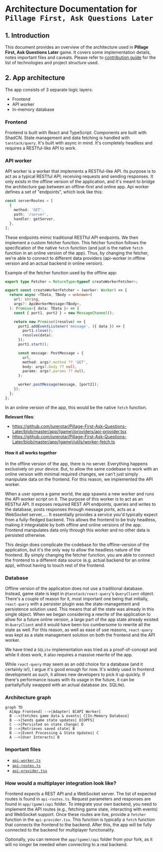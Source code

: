 # Architecture Documentation for `Pillage First, Ask Questions Later`

## 1. Introduction

This document provides an overview of the architecture used in **Pillage First, Ask Questions Later** game. It covers some implementation details, notes important files and caveats.
Please refer to [contribution guide](../CONTRIBUTING.md) for the list of technologies and project structure used.

## 2. App architecture

The app consists of 3 separate logic layers:

- Frontend
- API worker
- In-memory database

### Frontend

Frontend is built with React and TypeScript. Components are built with ShadCN. State management and data fetching is handled with `tanstack/query`. It's built with async in mind.
It's completely headless and requires a RESTful-like API to work.

### API worker

API worker is a worker that implements a RESTful-like API. Its purpose is to act as a typical RESTful API; receiving requests and sending responses.
It only exists in the offline version of the application, and it's meant to bridge the architecture gap between an offline-first and online app.
Api worker defines a set of "endpoints", which look like this:

```ts
const serverRoutes = [
  {
    method: 'GET',
    path: '/server',
    handler: getServer,
  },
];
```

These endpoints mimic traditional RESTful API endpoints. We then implement a custom fetcher function.
This fetcher function follows the specification of the native `fetch` function (and just is the native `fetch` function in an online version of the app).
Thus, by changing the fetcher, we're able to connect to different data providers (api-worker in offline version and an actual backend in online version).

Example of the fetcher function used by the offline app:

```ts
export type Fetcher = ReturnType<typeof createWorkerFetcher>;

export const createWorkerFetcher = (worker: Worker) => {
  return async <TData, TBody = unknown>(
    url: string,
    args?: ApiWorkerMessage<TBody>,
  ): Promise<{ data: TData }> => {
    const { port1, port2 } = new MessageChannel();

    return new Promise((resolve) => {
      port1.addEventListener('message', ({ data }) => {
        port1.close();
        resolve(data);
      });
      port1.start();

      const message: PostMessage = {
        url,
        method: args?.method ?? 'GET',
        body: args?.body ?? null,
        params: args?.params ?? null,
      };

      worker.postMessage(message, [port2]);
    });
  };
};
```

In an online version of the app, this would be the native `fetch` function.

**Relevant files**:
- https://github.com/jurerotar/Pillage-First-Ask-Questions-Later/blob/master/app/(game)/providers/api-provider.tsx
- https://github.com/jurerotar/Pillage-First-Ask-Questions-Later/blob/master/app/(game)/utils/worker-fetch.ts

#### How it all works together

In the offline version of the app, there is no server. Everything happens exclusively on your device.
But, to allow the same codebase to work with an online version with minimal required changes, we can't just simply manipulate data on the frontend.
For this reason, we implemented the API worker.

When a user opens a game world, the app spawns a new worker and runs the API worker script on it. The purpose of this
worker is to act as an RESTful API. It exposes required REST API endpoints, queries and writes to the database, posts responses through
message
ports, acts as a WebSocket server,.... It essentially provides a service you'd typically expect from a fully-fledged backend. This allows
the frontend to be truly headless, making it integratable by both offline and online versions of the app. Frontend manipulates data only through this worker and no other data is persisted otherwise.

This design does complicate the codebase for the offline-version of the application, but it's the only way to allow the headless nature of
the frontend. By simply changing the fetcher function, you are able to connect the frontend to a different data
source (e.g. actual backend for an online app), without having to touch rest of the frontend.

### Database

Offline version of the application does not use a traditional database.
Instead, game state is kept in `@tanstack/react-query`'s `QueryClient` object. There's a couple of reason for it, most important one being that initially, `react-query` with a persister plugin was the state-management and persistence solution used.
This means that all the state was already in this single object. When we began considering a rewrite of the application to allow for a future online version, a large part of the app state already existed in `QueryClient` and it would have been too cumbersome to rewrite all the state as well.
For this reason, as well as ease of use reasons, `react-query` was kept as a state management solution on both the frontend and the API worker.

We have tried a `SQLite` implementation was tried as a proof-of-concept and while it does work, it also requires a massive rewrite of the app.

While `react-query` may seem as an odd choice for a database (and it certainly is!), I argue it's good enough for now. It's widely used in
frontend development as such, it allows new
developers to pick it up quickly. If there's performance issues with its usage in the future, it can be partially/fully swapped with an
actual database (ex. SQLite).

### Architecture graph

```mermaid
graph TD
  A[App Frontend] -->|Adapter| B[API Worker]
  B -->|Fetches game data & events| C[In-Memory Database]
  B -->|Sends game state updates| D[OPFS]
  C -->|Persisted on state change| D
  D -->|Retrieves saved state| B
  B -->|Event Processing & State Updates| C
  A -->|User Interacts| B
```

### Important files

- [`api-worker.ts`](/app/(game)/api/api-worker.ts)
- [`api-routes.ts`](/app/(game)/api/api-routes.ts)
- [`api-provider.tsx`](/app/(game)/providers/api-provider.tsx)

### How would a multiplayer integration look like?

Frontend expects a REST API and a WebSocket server. The list of expected routes is found in `api-routes.ts`. Request parameters and responses
are found in `app/(game)/api` folder. To integrate your own backend, you need to implement the API routes (e.g., fetching game state,
interacting with events) and WebSocket support. Once these routes are live, provide a `fetcher` function in the `api-provider.tsx`. This
function is typically a `fetch` function that connects the frontend to the backend. After this, the app will be fully connected to the
backend
for multiplayer functionality.

Optionally, you can remove the `app/(game)/api` folder from your fork, as it will no longer be needed when connecting to a real backend.
